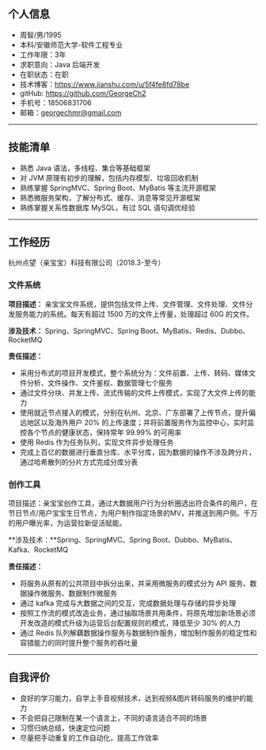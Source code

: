 ## 个人信息

* 周智/男/1995
* 本科/安徽师范大学-软件工程专业
* 工作年限：3年
* 求职意向：Java 后端开发
* 在职状态：在职
* 技术博客：https://www.jianshu.com/u/5f4fe8fd78be
* gitHub: https://github.com/GeorgeCh2
* 手机号：18506831706
* 邮箱：georgechmr@gmail.com

---

## 技能清单

* 熟悉 Java 语法，多线程、集合等基础框架
* 对 JVM 原理有初步的理解，包括内存模型、垃圾回收机制
* 熟练掌握 SpringMVC、Spring Boot、MyBatis 等主流开源框架
* 熟悉微服务架构，了解分布式、缓存、消息等常见开源框架
* 熟练掌握关系性数据库 MySQL，有过 SQL 语句调优经验

---

## 工作经历

杭州点望（亲宝宝）科技有限公司（2018.3-至今）

### 文件系统

**项目描述：** 亲宝宝文件系统，提供包括文件上传、文件管理、文件处理、文件分发服务能力的系统。每天有超过 1500 万的文件上传量，处理超过 60G 的文件。

**涉及技术：** Spring、SpringMVC、Spring Boot、MyBatis、Redis、Dubbo、RocketMQ

**责任描述：**

* 采用分布式的项目开发模式，整个系统分为：文件前置、上传、转码、媒体文件分析、文件操作、文件鉴权、数据管理七个服务
* 通过文件分块、并发上传、流式传输的文件上传模式，实现了大文件上传的能力
* 使用就近节点接入的模式，分别在杭州、北京、广东部署了上传节点，提升偏远地区以及海外用户 20% 的上传速度；并将前置服务作为监控中心，实时监控各个节点的健康状态，保持常年 99.99% 的可用率
* 使用 Redis 作为任务队列，实现文件异步处理任务
* 完成上百亿的数据进行垂直分库、水平分库，因为数据的操作不涉及跨分片，通过哈希散列的分片方式完成分库分表

### 创作工具

项目描述：亲宝宝创作工具，通过大数据用户行为分析圈选出符合条件的用户，在节日节点/用户宝宝生日节点，为用户制作指定场景的MV，并推送到用户侧。千万的用户曝光率，为运营拉新促活赋能。

**涉及技术：**Spring、SpringMVC、Spring Boot、Dubbo、MyBatis、Kafka、RocketMQ

**责任描述：**

* 将服务从原有的公共项目中拆分出来，并采用微服务的模式分为 API 服务、数据操作微服务、数据制作微服务
* 通过 kafka 完成与大数据之间的交互，完成数据处理与存储的异步处理
* 按照工作流的模式改造业务，通过抽取场景共用条件，将原先增加新场景必须开发改造的模式升级为运营后台配置规则的模式，降低至少 30% 的人力
* 通过 Redis 队列解藕数据操作服务与数据制作服务，增加制作服务的稳定性和容错能力的同时提升整个服务的吞吐量

---

## 自我评价

* 良好的学习能力，自学上手音视频技术，达到视频&图片转码服务的维护的能力
* 不会把自己限制在某一个语言上，不同的语言适合不同的场景
* 习惯归纳总结，快速定位问题
* 尽量把手动重复的工作自动化，提高工作效率